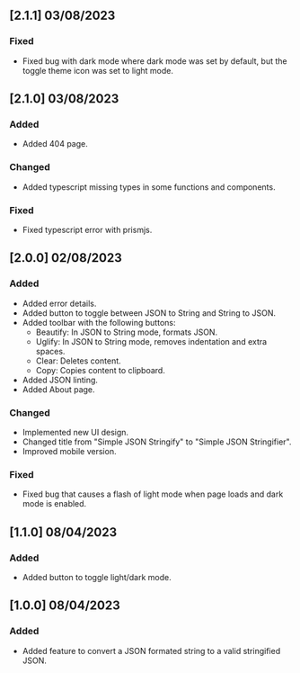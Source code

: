 <!--
IMPACTO
### Added: for new features.
### Changed: for changes in existing functionality.
### Deprecated: for soon-to-be removed features.
### Removed: for now removed features.
### Fixed: for any bug fixes.
### Security: in case of vulnerabilities.

Versionamiento
A.B.C

A: Cambio sustancial en la estructura o en la manera de operar la aplicación.
B: Nuevas características, nuevas funcionalidades y conjunto de grandes correcciones.
C: Correcciones de bugs de la serie B.
-->

## [2.1.1] 03/08/2023

### Fixed

- Fixed bug with dark mode where dark mode was set by default, but the toggle theme icon was set to light mode.

## [2.1.0] 03/08/2023

### Added

- Added 404 page.

### Changed

- Added typescript missing types in some functions and components.

### Fixed

- Fixed typescript error with prismjs.

## [2.0.0] 02/08/2023

### Added

- Added error details.
- Added button to toggle between JSON to String and String to JSON.
- Added toolbar with the following buttons:
  - Beautify: In JSON to String mode, formats JSON.
  - Uglify: In JSON to String mode, removes indentation and extra spaces.
  - Clear: Deletes content.
  - Copy: Copies content to clipboard.
- Added JSON linting.
- Added About page.

### Changed

- Implemented new UI design.
- Changed title from "Simple JSON Stringify" to "Simple JSON Stringifier".
- Improved mobile version.

### Fixed

- Fixed bug that causes a flash of light mode when page loads and dark mode is enabled.

## [1.1.0] 08/04/2023

### Added

- Added button to toggle light/dark mode.

## [1.0.0] 08/04/2023

### Added

- Added feature to convert a JSON formated string to a valid stringified JSON.

